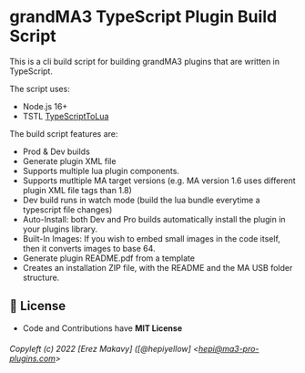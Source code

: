 # grandMA3 TypeScript Plugin Build Script

This is a cli build script for building grandMA3 plugins that are written in TypeScript.

The script uses:
- Node.js 16+
- TSTL [TypeScriptToLua](https://typescripttolua.github.io)

The build script features are:

-   Prod & Dev builds
-   Generate plugin XML file
-   Supports multiple lua plugin components.
-   Supports mutltiple MA target versions (e.g. MA version 1.6 uses different plugin XML file tags than 1.8)
-   Dev build runs in watch mode (build the lua bundle everytime a typescript file changes)
-   Auto-Install: both Dev and Pro builds automatically install the plugin in your plugins library.
-   Built-In Images: If you wish to embed small images in the code itself, then it converts images to base 64.
-   Generate plugin README.pdf from a template
-   Creates an installation ZIP file, with the README and the MA USB folder structure.

## 💫 License

-   Code and Contributions have **MIT License**

###### Copyleft (c) 2022 [Erez Makavy] ([@hepiyellow] <[hepi@ma3-pro-plugins.com](mailto:hepi@ma3-pro-plugins.com)>
